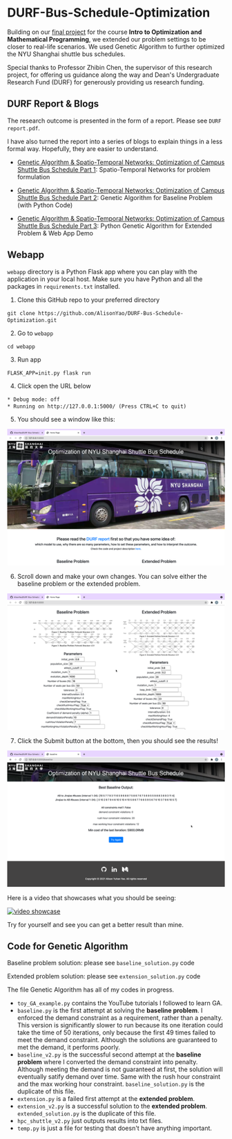 # DURF-Bus-Schedule-Optimization

Building on our [final project](https://github.com/AlisonYao/Optimization-Final-Project) for the course **Intro to Optimization and Mathematical Programming**, we extended our problem settings to be closer to real-life scenarios. We used Genetic Algorithm to further optimized the NYU Shanghai shuttle bus schedules.

Special thanks to Professor Zhibin Chen, the supervisor of this research project, for offering us guidance along the way and Dean's Undergraduate Research Fund (DURF) for generously providing us research funding.

## DURF Report & Blogs

The research outcome is presented in the form of a report. Please see `DURF report.pdf`.

I have also turned the report into a series of blogs to explain things in a less formal way. Hopefully, they are easier to understand.

- [Genetic Algorithm & Spatio-Temporal Networks: Optimization of Campus Shuttle Bus Schedule Part 1](https://medium.com/codex/genetic-algorithm-spatio-temporal-networks-optimization-of-campus-shuttle-bus-schedule-part-1-e0dc3bcdb30c): Spatio-Temporal Networks for problem formulation

- [Genetic Algorithm & Spatio-Temporal Networks: Optimization of Campus Shuttle Bus Schedule Part 2](https://medium.com/codex/genetic-algorithm-spatio-temporal-networks-optimization-of-campus-shuttle-bus-schedule-part-2-255a25daf53e): Genetic Algorithm for Baseline Problem (with Python Code)

- [Genetic Algorithm & Spatio-Temporal Networks: Optimization of Campus Shuttle Bus Schedule Part 3](https://medium.com/@AlisonYuhanYao/genetic-algorithm-spatio-temporal-networks-optimization-of-campus-shuttle-bus-schedule-part-3-7f961d46a3cb): Python Genetic Algorithm for Extended Problem & Web App Demo

## Webapp

`webapp` directory is a Python Flask app where you can play with the application in your local host. Make sure you have Python and all the packages in `requirements.txt` installed.

1. Clone this GitHub repo to your preferred directory

```console
git clone https://github.com/AlisonYao/DURF-Bus-Schedule-Optimization.git
```

2. Go to `webapp`

```console
cd webapp
```

3. Run app

```console
FLASK_APP=init.py flask run
```

4. Click open the URL below

```console
* Debug mode: off
* Running on http://127.0.0.1:5000/ (Press CTRL+C to quit)
```

5. You should see a window like this:

![readme_1](./webapp/static/readme_1.png)

6. Scroll down and make your own changes. You can solve either the baseline problem or the extended problem.

![readme_2](./webapp/static/readme_2.png)

7. Click the Submit button at the bottom, then you should see the results!

![readme_3](./webapp/static/readme_3.png)

Here is a video that showcases what you should be seeing:

[![video showcase](https://img.youtube.com/vi/QzzUMsPqxe0/0.jpg)](https://www.youtube.com/watch?v=QzzUMsPqxe0&ab_channel=YuhanYao)

Try for yourself and see you can get a better result than mine.

## Code for Genetic Algorithm

Baseline problem solution: please see `baseline_solution.py` code

Extended problem solution: please see `extension_solution.py` code

The file Genetic Algorithm has all of my codes in progress.

- `toy_GA_example.py` contains the YouTube tutorials I followed to learn GA.
- `baseline.py` is the first attempt at solving the **baseline problem**. I enforced the demand constraint as a requirement, rather than a penalty. This version is significantly slower to run because its one iteration could take the time of 50 iterations, only because the first 49 times failed to meet the demand constraint. Although the solutions are guaranteed to met the demand, it performs poorly.
- `baseline_v2.py` is the successful second attempt at the **baseline problem** where I converted the demand constraint into penalty. Although meeting the demand is not guaranteed at first, the solution will eventually satify demand over time. Same with the rush hour constraint and the max working hour constraint. `baseline_solution.py` is the duplicate of this file.
- `extension.py` is a failed first attempt at the **extended problem**.
- `extension_v2.py` is a successful solution to the **extended problem**. `extended_solution.py` is the duplicate of this file.
- `hpc_shuttle_v2.py` just outputs results into txt files.
- `temp.py` is just a file for testing that doesn't have anything important.

<!-- ## Blogs -->
